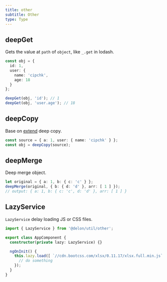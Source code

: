 ```yaml
---
title: other
subtitle: Other
type: Type
---
```


## deepGet

Gets the value at `path` of `object`, like `_.get` in lodash.

```ts
const obj = {
  id: 1,
  user: {
    name: 'cipchk',
    age: 18
  }
};

deepGet(obj, 'id'); // 1
deepGet(obj, 'user.age'); // 18
```

## deepCopy

Base on [extend](https://github.com/justmoon/node-extend) deep copy.

```ts
const source = { a: 1, user: { name: 'cipchk' } };
const obj = deepCopy(source);
```

## deepMerge

Deep merge object.

```ts
let original = { a: 1, b: { c: 'c' } };
deepMerge(original, { b: { d: 'd' }, arr: [ 1 ] });
// output: { a: 1, b: { c: 'c', d: 'd' }, arr: [ 1 ] }
```

## LazyService

`LazyService` delay loading JS or CSS files.

```ts
import { LazyService } from '@delon/util/other';

export class AppComponent {
  constructor(private lazy: LazyService) {}

  ngOnInit() {
    this.lazy.load([ `//cdn.bootcss.com/xlsx/0.11.17/xlsx.full.min.js` ]).then(() => {
      // do something
    });
  }
}
```
